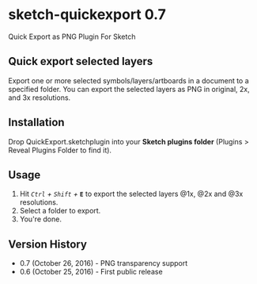 # sketch-quickexport 0.7
Quick Export as PNG Plugin For Sketch

## Quick export selected layers

Export one or more selected symbols/layers/artboards in a document to a specified folder.
You can export the selected layers as PNG in original, 2x, and 3x resolutions.

## Installation

Drop QuickExport.sketchplugin into your **Sketch plugins folder** (Plugins > Reveal Plugins Folder to find it).

## Usage

1. Hit *`Ctrl` + `Shift` +* **`E`** to export the selected layers @1x, @2x and @3x resolutions.
2. Select a folder to export.
3. You're done.

## Version History
* 0.7 (October 26, 2016) - PNG transparency support
* 0.6 (October 25, 2016) - First public release